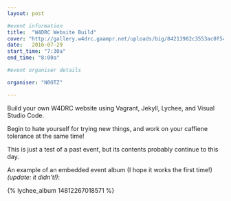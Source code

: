 ```yaml
---
layout: post

#event information
title:  "W4DRC Website Build"
cover: "http://gallery.w4drc.gaampr.net/uploads/big/84213982c3553ac0f54295e06efdf6f2.png"
date:   2016-07-29
start_time: "7:30a"
end_time: "8:00a"

#event organiser details

organiser: "N0OTZ"

---
```


Build your own W4DRC website using Vagrant, Jekyll, Lychee, and Visual Studio Code.

Begin to hate yourself for trying new things, and work on your caffiene tolerance at the same time!

This is just a test of a past event, but its contents probably continue to this day.

An example of an embedded event album (I hope it works the first time!) *(update: it didn't!)*:

{% lychee_album 14812267018571 %}